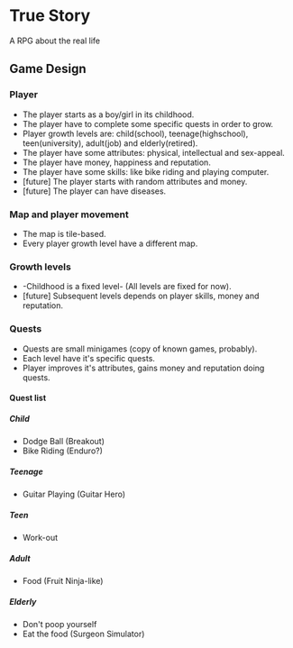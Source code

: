 # True Story
A RPG about the real life

## Game Design
### Player
- The player starts as a boy/girl in its childhood.
- The player have to complete some specific quests in order to grow.
- Player growth levels are: child(school), teenage(highschool), teen(university), adult(job) and elderly(retired).
- The player have some attributes: physical, intellectual and sex-appeal.
- The player have money, happiness and reputation.
- The player have some skills: like bike riding and playing computer.
- [future] The player starts with random attributes and money.
- [future] The player can have diseases.

### Map and player movement
- The map is tile-based.
- Every player growth level have a different map.

### Growth levels
- -Childhood is a fixed level- (All levels are fixed for now).
- [future] Subsequent levels depends on player skills, money and reputation.

### Quests
- Quests are small minigames (copy of known games, probably).
- Each level have it's specific quests.
- Player improves it's attributes, gains money and reputation doing quests.

#### Quest list
##### Child
- Dodge Ball (Breakout)
- Bike Riding (Enduro?)

##### Teenage
- Guitar Playing (Guitar Hero)

##### Teen
- Work-out

##### Adult
- Food (Fruit Ninja-like)

##### Elderly
- Don't poop yourself
- Eat the food (Surgeon Simulator)
